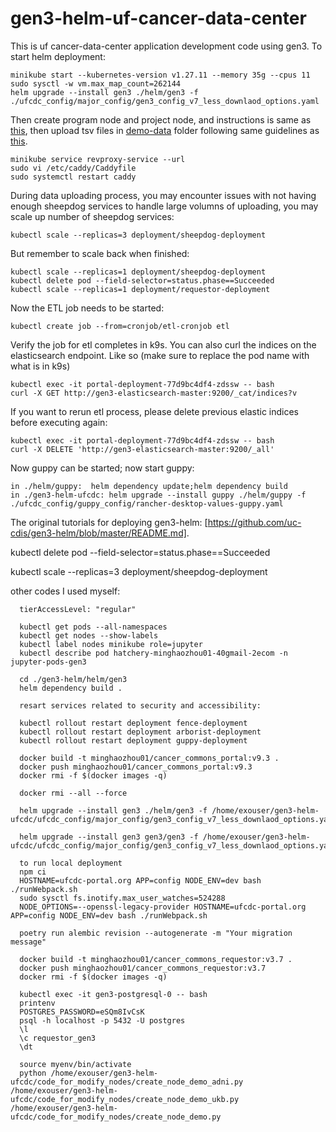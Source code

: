 
# gen3-helm-uf-cancer-data-center

This is uf cancer-data-center application development code using gen3. To start helm deployment:
```
minikube start --kubernetes-version v1.27.11 --memory 35g --cpus 11
sudo sysctl -w vm.max_map_count=262144
helm upgrade --install gen3 ./helm/gen3 -f ./ufcdc_config/major_config/gen3_config_v7_less_downlaod_options.yaml
```
Then create program node and project node, and instructions is same as [this](https://github.com/Su-informatics-lab/ardac/blob/master/helm/docs/rancher-desktop.md), then upload tsv files in [demo-data](./demo-data) folder following same guidelines as [this](https://github.com/Su-informatics-lab/ardac/blob/master/helm/docs/rancher-desktop.md).
```
minikube service revproxy-service --url
sudo vi /etc/caddy/Caddyfile
sudo systemctl restart caddy
```

During data uploading process, you may encounter issues with not having enough sheepdog services to handle large volumns of uploading, you may scale up number of sheepdog services:
```
kubectl scale --replicas=3 deployment/sheepdog-deployment
```
But remember to scale back when finished:
```
kubectl scale --replicas=1 deployment/sheepdog-deployment
kubectl delete pod --field-selector=status.phase==Succeeded
kubectl scale --replicas=1 deployment/requestor-deployment
```

Now the ETL job needs to be started:
```
kubectl create job --from=cronjob/etl-cronjob etl
```

Verify the job for etl completes in k9s. You can also curl the indices on the elasticsearch endpoint. Like so (make sure
to replace the pod name with what is in k9s)

```
kubectl exec -it portal-deployment-77d9bc4df4-zdssw -- bash
curl -X GET http://gen3-elasticsearch-master:9200/_cat/indices?v
```

If you want to rerun etl process, please delete previous elastic indices before executing again:
```
kubectl exec -it portal-deployment-77d9bc4df4-zdssw -- bash
curl -X DELETE 'http://gen3-elasticsearch-master:9200/_all'
```

Now guppy can be started;
now start guppy:

```
in ./helm/guppy:  helm dependency update;helm dependency build
in ./gen3-helm-ufcdc: helm upgrade --install guppy ./helm/guppy -f ./ufcdc_config/guppy_config/rancher-desktop-values-guppy.yaml
```



The original tutorials for deploying gen3-helm: [https://github.com/uc-cdis/gen3-helm/blob/master/README.md].

kubectl delete pod --field-selector=status.phase==Succeeded

kubectl scale --replicas=3 deployment/sheepdog-deployment

other codes I used myself:

```
  tierAccessLevel: "regular"

  kubectl get pods --all-namespaces
  kubectl get nodes --show-labels
  kubectl label nodes minikube role=jupyter
  kubectl describe pod hatchery-minghaozhou01-40gmail-2ecom -n jupyter-pods-gen3

  cd ./gen3-helm/helm/gen3
  helm dependency build .

  resart services related to security and accessibility:

  kubectl rollout restart deployment fence-deployment
  kubectl rollout restart deployment arborist-deployment
  kubectl rollout restart deployment guppy-deployment

  docker build -t minghaozhou01/cancer_commons_portal:v9.3 .
  docker push minghaozhou01/cancer_commons_portal:v9.3
  docker rmi -f $(docker images -q)

  docker rmi --all --force

  helm upgrade --install gen3 ./helm/gen3 -f /home/exouser/gen3-helm-ufcdc/ufcdc_config/major_config/gen3_config_v7_less_downlaod_options.yaml

  helm upgrade --install gen3 gen3/gen3 -f /home/exouser/gen3-helm-ufcdc/ufcdc_config/major_config/gen3_config_v7_less_downlaod_options.yaml

  to run local deployment
  npm ci
  HOSTNAME=ufcdc-portal.org APP=config NODE_ENV=dev bash ./runWebpack.sh
  sudo sysctl fs.inotify.max_user_watches=524288
  NODE_OPTIONS=--openssl-legacy-provider HOSTNAME=ufcdc-portal.org APP=config NODE_ENV=dev bash ./runWebpack.sh

  poetry run alembic revision --autogenerate -m "Your migration message"

  docker build -t minghaozhou01/cancer_commons_requestor:v3.7 .
  docker push minghaozhou01/cancer_commons_requestor:v3.7
  docker rmi -f $(docker images -q)
  
  kubectl exec -it gen3-postgresql-0 -- bash
  printenv
  POSTGRES_PASSWORD=eSQm8IvCsK
  psql -h localhost -p 5432 -U postgres
  \l
  \c requestor_gen3
  \dt

  source myenv/bin/activate
  python /home/exouser/gen3-helm-ufcdc/code_for_modify_nodes/create_node_demo_adni.py /home/exouser/gen3-helm-ufcdc/code_for_modify_nodes/create_node_demo_ukb.py /home/exouser/gen3-helm-ufcdc/code_for_modify_nodes/create_node_demo.py
```